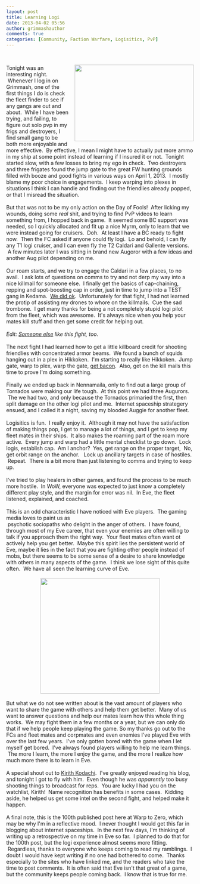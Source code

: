 ```yaml
---
layout: post
title: Learning Logi
date: 2013-04-02 05:56
author: grimmashauthor
comments: true
categories: [Community, Faction Warfare, Logisitics, PvP]
---
```

<br /><div style="clear: both; text-align: center;"><a href="http://grimmash.com/wp-content/uploads/2013/04/Augoror1-300x1921.jpg" style="clear: right; float: right; margin-bottom: 1em; margin-left: 1em;"><img border="0" height="205" src="http://grimmash.com/wp-content/uploads/2013/04/Augoror1-300x1921-300x192.jpg" width="320" /></a></div>Tonight was an interesting night. &nbsp;Whenever I log in on Grimmash, one of the first things I do is check the fleet finder to see if any gangs are out and about. &nbsp;While I have been trying, and failing, to figure out solo pvp in my frigs and destroyers, I find small gang to be both more enjoyable and more effective. &nbsp;By effective, I mean I might have to actually put more ammo in my ship at some point instead of learning if I insured it or not. &nbsp;Tonight started slow, with a few losses to bring my ego in check. &nbsp;Two destroyers and three frigates found the jump gate to the great FW hunting grounds filled with booze and good fights in various ways on April 1, 2013. &nbsp;I mostly blame my poor choice in engagements. &nbsp;I keep warping into plexes in situations I think I can handle and finding out the friendlies already popped, or that I misread the situation.<br /><br />But that was not to be my only action on the Day of Fools! &nbsp;After licking my wounds, doing some *real* shit, and trying to find PvP videos to learn something from, I hopped back in game. &nbsp;It seemed some BC support was needed, so I quickly allocated and fit up a nice Myrm, only to learn that we were instead going for cruisers. &nbsp;Doh. &nbsp;At least I have a BC ready to fight now. &nbsp;Then the FC asked if anyone could fly logi. &nbsp;Lo and behold, I can fly any T1 logi cruiser, and I can even fly the T2 Caldari and Gallente versions. &nbsp;A few minutes later I was sitting in brand new Augoror with a few ideas and another Aug pilot depending on me.<br /><br />Our roam starts, and we try to engage the Caldari in a few places, to no avail. &nbsp;I ask lots of questions on comms to try and not derp my way into a nice killmail for someone else. &nbsp;I finally get the basics of cap-chaining, repping and spot-boosting cap in order, just in time to jump into a TEST gang in Kedama. &nbsp;<a href="http://eve-kill.net/?a=kill_related&amp;kll_id=17067214" target="_blank">We did ok</a>. &nbsp;Unfortunately for that fight, I had not learned the protip of assisting my drones to whore on the killmails. &nbsp;Cue the sad trombone. &nbsp;I get many thanks for being a not completely stupid logi pilot from the fleet, which was awesome. &nbsp;It's always nice when you help your mates kill stuff and then get some credit for helping out.<br /><br /><i>Edit: <a href="http://www.ninveah.com/2013/04/crossroads.html" target="_blank">Someone else</a> like this fight, too.</i><br /><br />The next fight I had learned how to get a little killboard credit for shooting friendlies with concentrated armor beams. &nbsp;We found a bunch of squids hanging out in a plex in Hikkoken. &nbsp;I'm starting to really like Hikkoken. &nbsp;Jump gate, warp to plex, warp the gate, <a href="http://eve-kill.net/?a=kill_related&amp;kll_id=17067441" target="_blank">get bacon</a>. &nbsp;Also, get on the kill mails this time to prove I'm doing something.<br /><br />Finally we ended up back in Nennamaila, only to find out a large group of Tornados were making our life tough. &nbsp;At this point we had three Augurors. &nbsp;The we had two, and only because the Tornados primaried the first, then split damage on the other logi pilot and me. &nbsp;Internet spaceship strategery ensued, and I called it a night, saving my blooded Auggie for another fleet.<br /><br />Logisitics is fun. &nbsp;I really enjoy it. &nbsp;Although it may not have the satisfaction of making things pop, I get to manage a lot of things, and I get to keep my fleet mates in their ships. &nbsp;It also makes the roaming part of the roam more active. &nbsp;Every jump and warp had a little mental checklist to go down. &nbsp;Lock logis, establish cap. &nbsp;Am I anchor? &nbsp;Yes, get range on the proper target, &nbsp;No, get orbit range on the anchor. &nbsp; Lock up ancillary targets in case of hostiles. &nbsp;Repeat. &nbsp;There is a bit more than just listening to comms and trying to keep up. <br /><br />I've tried to play healers in other games, and found the process to be much more hostile. &nbsp;In WoW, everyone was expected to just know a completely different play style, and the margin for error was nil. &nbsp;In Eve, the fleet listened, explained, and coached.<br /><br />This is an odd characteristic I have noticed with Eve players. &nbsp;The gaming media loves to paint us as<br />&nbsp;psychotic sociopaths who delight in the anger of others. &nbsp;I have found, through most of my Eve career, that even your enemies are often willing to talk if you approach them the right way. &nbsp;Your fleet mates often want ot actively help you get better. &nbsp;Maybe this spirit lies the persistent world of Eve, maybe it lies in the fact that you are fighting other people instead of mobs, but there seems to be some sense of a desire to share knowledge with others in many aspects of the game. &nbsp;I think we lose sight of this quite often. &nbsp;We have all seen the learning curve of Eve.<br /><br /><div style="text-align: center;"><img border="0" height="310" src="http://grimmash.com/wp-content/uploads/2013/04/learningcurve-300x2911.jpg" width="320" /></div><div style="text-align: center;"><br /></div><div style="text-align: left;">But what we do not see written about is the vast amount of players who want to share the game with others and help them get better. &nbsp;Many of us want to answer questions and help our mates learn how this whole thing works. &nbsp;We may fight them in a few months or a year, but we can only do that if we help people keep playing the game. So my thanks go out to the FCs and fleet mates and corpmates and even enemies I've played Eve with over the last few years. &nbsp;I've only gotten bored with the game when I let myself get bored. &nbsp;I've always found players willing to help me learn things. &nbsp;The more I learn, the more I enjoy the game, and the more I realize how much more there is to learn in Eve.</div><div style="text-align: left;"><br /></div><div style="text-align: left;">A special shout out to <a href="http://www.ninveah.com/" target="_blank">Kirith Kodachi</a>. &nbsp;I've greatly enjoyed reading his blog, and tonight I got to fly with him. &nbsp;Even though he was <i>apparently</i> too busy shooting things to broadcast for reps. &nbsp;You are lucky I had you on the watchlist, Kirith! &nbsp;Name recognition has benefits in some cases. &nbsp;Kidding aside, he helped us get some intel on the second fight, and helped make it happen.</div><div style="text-align: left;"><br /></div><div style="text-align: left;">A final note, this is the 100th published post here at Warp to Zero, which may be why I'm in a reflective mood. &nbsp;I never thought I would get this far in blogging about internet spaceships. &nbsp;In the next few days, I'm thinking of writing up a retrospective on my time in Eve so far. &nbsp;I planned to do that for the 100th post, but the logi experience almost seems more fitting. &nbsp;Regardless, thanks to everyone who keeps coming to read my ramblings. &nbsp;I doubt I would have kept writing if no one had bothered to come. &nbsp;Thanks especially to the sites who have linked me, and the readers who take the time to post comments. &nbsp;It is often said that Eve isn't that great of a game, but the community keeps people coming back. &nbsp;I know that is true for me.</div>
